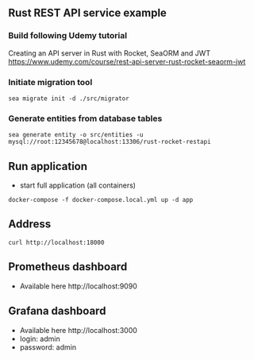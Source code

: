 ## Rust REST API service example

### Build following Udemy tutorial
Creating an API server in Rust with Rocket, SeaORM and JWT
https://www.udemy.com/course/rest-api-server-rust-rocket-seaorm-jwt

### Initiate migration tool
```shell
sea migrate init -d ./src/migrator 
```

### Generate entities from database tables
```shell
sea generate entity -o src/entities -u mysql://root:12345678@localhost:13306/rust-rocket-restapi
```

## Run application
- start full application (all containers)
```shell
docker-compose -f docker-compose.local.yml up -d app
```

## Address
```shell
curl http://localhost:18000
```

## Prometheus dashboard
* Available here http://localhost:9090

## Grafana dashboard
* Available here http://localhost:3000
* login: admin
* password: admin